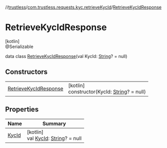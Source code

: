 //[trustless](../../../index.md)/[com.trustless.requests.kyc.retrieveKycId](../index.md)/[RetrieveKycIdResponse](index.md)

# RetrieveKycIdResponse

[kotlin]\
@Serializable

data class [RetrieveKycIdResponse](index.md)(val KycId: [String](https://kotlinlang.org/api/latest/jvm/stdlib/kotlin/-string/index.html)? = null)

## Constructors

| | |
|---|---|
| [RetrieveKycIdResponse](-retrieve-kyc-id-response.md) | [kotlin]<br>constructor(KycId: [String](https://kotlinlang.org/api/latest/jvm/stdlib/kotlin/-string/index.html)? = null) |

## Properties

| Name | Summary |
|---|---|
| [KycId](-kyc-id.md) | [kotlin]<br>val [KycId](-kyc-id.md): [String](https://kotlinlang.org/api/latest/jvm/stdlib/kotlin/-string/index.html)? = null |
